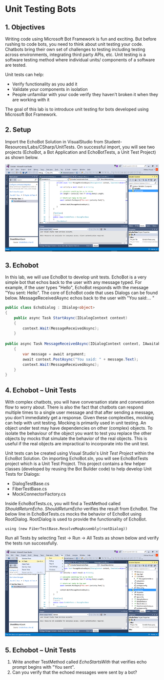 # Unit Testing Bots

## 1.	Objectives

Writing code using Microsoft Bot Framework is fun and exciting. But before rushing to code bots, you need to think about unit testing your code. Chatbots bring their own set of challenges to testing including testing across environments, integrating third party APIs, etc. Unit testing is a software testing method where individual units/ components of a software are tested.

Unit tests can help:

* Verify functionality as you add it
* Validate your components in isolation
* People unfamiliar with your code verify they haven't broken it when they are working with it

The goal of this lab is to introduce unit testing for bots developed using Microsoft Bot Framework.

## 2.	Setup

Import the EchoBot Solution in VisualStudio from Student-Resources/Labs/CSharp/UnitTests. On successful import, you will see two projects (EchoBot, a Bot Application and EchoBotTests, a Unit Test Project) as shown below. 

![Setup](images/Setup.png)

## 3.	Echobot

In this lab, we will use EchoBot to develop unit tests. EchoBot is a very simple bot that echos back to the user with any message typed. For example, if the user types "Hello", EchoBot responds with the message "You sent: Hello". The core of EchoBot code that uses Dialogs can be found below. MessageReceivedAsync echos back to the user with "You said:… "

````c#
public class EchoDialog : IDialog<object>
{
    public async Task StartAsync(IDialogContext context)
    {
        context.Wait(MessageReceivedAsync);
    }

public async Task MessageReceivedAsync(IDialogContext context, IAwaitable<IMessageActivity> argument)
    {
        var message = await argument;
        await context.PostAsync("You said: " + message.Text);
        context.Wait(MessageReceivedAsync);
    }
}
````

## 4.	Echobot – Unit Tests

With complex chatbots, you will have conversation state and conversation flow to worry about. There is also the fact that chatbots can respond multiple times to a single user message and that after sending a message, you don't immediately get a response. Given these complexities, mocking can help with unit testing. Mocking is primarily used in unit testing. An object under test may have dependencies on other (complex) objects. To isolate the behaviour of the object you want to test you replace the other objects by mocks that simulate the behavior of the real objects. This is useful if the real objects are impractical to incorporate into the unit test.

Unit tests can be created using Visual Studio's *Unit Test Project* within the EchoBot Solution. On importing EchoBot.sln, you will see EchoBotTests project which is a Unit Test Project. This project contains a few helper classes (developed by reusing the Bot Builder code) to help develop Unit Tests for Dialogs:

* DialogTestBase.cs
* FiberTestBase.cs
* MockConnectorFactory.cs

Inside EchoBotTests.cs, you will find a TestMethod called *ShouldReturnEcho*. *ShouldReturnEcho* verifies the result from EchoBot. The below line in EchoBotTests.cs mocks the behavior of EchoBot using RootDialog. RootDialog is used to provide the functionality of EchoBot.

````
using (new FiberTestBase.ResolveMoqAssembly(rootDialog))
````

Run all Tests by selecting Test -> Run -> All Tests as shown below and verify the tests run successfully.

![Echo Bot](images/Echobot.png)

## 5.	Echobot – Unit Tests

1.	Write another TestMethod called *EchoStartsWith* that verifies echo prompt begins with "You sent".
2.	Can you verify that the echoed messages were sent by a bot?
